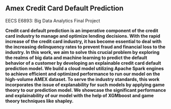 ## Amex Credit Card Default Prediction
EECS E6893: Big Data Analytics Final Project 

**Credit card default prediction is an imperative component of the credit card industry to manage and optimize lending decisions. With the rapid increase of the credit card industry, it has become essential to deal with the increasing delinquency rates to prevent fraud and financial loss to the industry. In this work, we aim to solve this crucial problem by exploring the realms of big data and machine learning to predict the default behavior of a customer by developing an explainable credit card default prediction model. We build a cloud model utilizing Apache Spark engines to achieve efficient and optimized performance to run our model on the high-volume AMEX dataset. To serve the industry standards, this work incorporates the issue of explanability for such models by applying game theory to our prediction model. We showcase the significant performance and explainability of our model with the help of XGMboost and game theory techniques like shapley.**
